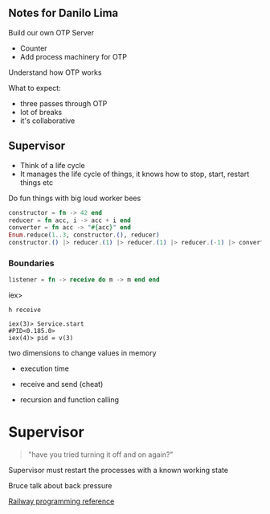## Notes for Danilo Lima

Build our own OTP Server

- Counter
- Add process machinery for OTP

Understand how OTP works

What to expect:

- three passes through OTP
- lot of breaks
- it's collaborative

## Supervisor

- Think of a life cycle
- It manages the life cycle of things, it knows how to stop, start, restart things etc

Do fun things with big loud worker bees

```elixir
constructor = fn -> 42 end
reducer = fn acc, i -> acc + i end
converter = fn acc -> "#{acc}" end
Enum.reduce(1..3, constructor.(), reducer)
constructor.() |> reducer.(1) |> reducer.(1) |> reducer.(-1) |> converter.()
```

### Boundaries

```elixir
listener = fn -> receive do m -> m end end
```

iex>

`h receive`

```
iex(3)> Service.start
#PID<0.185.0>
iex(4)> pid = v(3)
```

two dimensions to change values in memory

- execution time
- receive and send (cheat)

- recursion and function calling

# Supervisor

> "have you tried turning it off and on again?"

Supervisor must restart the processes with a known working state

Bruce talk about back pressure

[Railway programming reference](https://medium.com/elixirlabs/railway-oriented-programming-in-elixir-with-pattern-matching-on-function-level-and-pipelining-e53972cede98)
